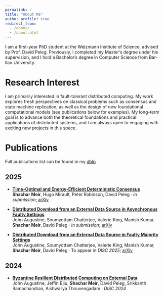 ```yaml
---
permalink: /
title: "About Me"
author_profile: true
redirect_from: 
  - /about/
  - /about.html
---
```


I am a first-year PhD student at the Weizmann Institute of Science, advised by Prof. David Peleg. Previously, I completed my Master’s degree under his supervision, and I hold a Bachelor’s degree in Computer Science from Bar-Ilan University.

Research Interest
=====
I am primarily interested in fault-tolerant distributed computing. My work explores fresh perspectives on classical problems such as consensus and state machine replication, as well as the design of new foundational computational models (see publications below for examples). My long-term goal is to advance both the theoretical foundations and practical applications of distributed systems, and I am always open to engaging with exciting new projects in this space.

Publications
======
Full publications list can be found in my [dblp](https://dblp.org/pid/358/4181.html)
## 2025

- [**Time-Optimal and Energy-Efficient Deterministic Consensus**](https://arxiv.org/abs/2506.12282)  
  **Shachar Meir**, Hugo Mirault, Peter Robinson, David Peleg · *In submission*; [arXiv](https://arxiv.org/abs/2506.12282)

- [**Distributed Download from an External Data Source in Asynchronous Faulty Settings**](https://arxiv.org/abs/2509.03755)  
  John Augustine, Soumyottam Chatterjee, Valerie King, Manish Kumar, **Shachar Meir**, David Peleg · *In submission*; [arXiv](https://arxiv.org/abs/2509.03755)

- [**Distributed Download from an External Data Source in Faulty Majority Settings**](https://arxiv.org/abs/2412.19649)  
  John Augustine, Soumyottam Chatterjee, Valerie King, Manish Kumar, **Shachar Meir**, David Peleg · To appear in *DISC 2025*; [arXiv](https://arxiv.org/abs/2412.19649)



## 2024

- [**Byzantine Resilient Distributed Computing on External Data**](https://drops.dagstuhl.de/storage/00lipics/lipics-vol319-disc2024/LIPIcs.DISC.2024.3/LIPIcs.DISC.2024.3.pdf)  
  John Augustine, Jeffin Biju, **Shachar Meir**, David Peleg, Srikkanth Ramachandran, Aishwarya Thiruvengadam · *DISC 2024* 
